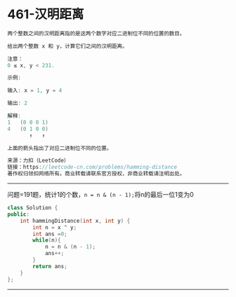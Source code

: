 # 461-汉明距离

```c++
两个整数之间的汉明距离指的是这两个数字对应二进制位不同的位置的数目。

给出两个整数 x 和 y，计算它们之间的汉明距离。

注意：
0 ≤ x, y < 231.

示例:

输入: x = 1, y = 4

输出: 2

解释:
1   (0 0 0 1)
4   (0 1 0 0)
       ↑   ↑

上面的箭头指出了对应二进制位不同的位置。

来源：力扣（LeetCode）
链接：https://leetcode-cn.com/problems/hamming-distance
著作权归领扣网络所有。商业转载请联系官方授权，非商业转载请注明出处。
```

---

问题=191题，统计1的个数，`n = n & (n - 1);`将n的最后一位1变为0

```c++
class Solution {
public:
    int hammingDistance(int x, int y) {
        int n = x ^ y;
        int ans =0;
        while(n){
            n = n & (n - 1);
            ans++;
        }
        return ans;
    }
};
```

---



